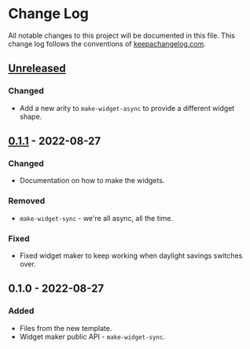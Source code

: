# Change Log
All notable changes to this project will be documented in this file. This change log follows the conventions of [keepachangelog.com](http://keepachangelog.com/).

## [Unreleased]
### Changed
- Add a new arity to `make-widget-async` to provide a different widget shape.

## [0.1.1] - 2022-08-27
### Changed
- Documentation on how to make the widgets.

### Removed
- `make-widget-sync` - we're all async, all the time.

### Fixed
- Fixed widget maker to keep working when daylight savings switches over.

## 0.1.0 - 2022-08-27
### Added
- Files from the new template.
- Widget maker public API - `make-widget-sync`.

[Unreleased]: https://github.com/your-name/boxing-alerts/compare/0.1.1...HEAD
[0.1.1]: https://github.com/your-name/boxing-alerts/compare/0.1.0...0.1.1
